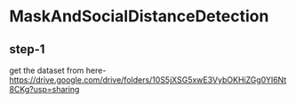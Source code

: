 # MaskAndSocialDistanceDetection

## step-1
get the dataset from here- https://drive.google.com/drive/folders/10S5jXSG5xwE3VybOKHiZGg0YI6Nt8CKg?usp=sharing
